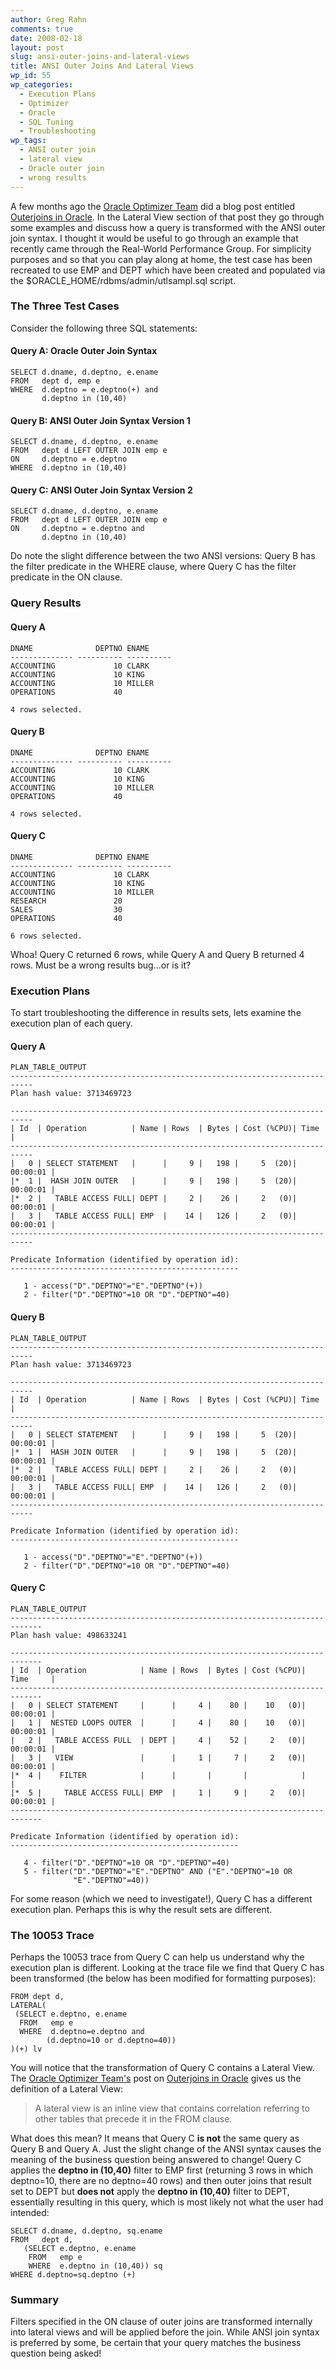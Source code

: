 ```yaml
---
author: Greg Rahn
comments: true
date: 2008-02-18 
layout: post
slug: ansi-outer-joins-and-lateral-views
title: ANSI Outer Joins And Lateral Views
wp_id: 55
wp_categories:
  - Execution Plans
  - Optimizer
  - Oracle
  - SQL Tuning
  - Troubleshooting
wp_tags:
  - ANSI outer join
  - lateral view
  - Oracle outer join
  - wrong results
---
```


A few months ago the [Oracle Optimizer Team](http://optimizermagic.blogspot.com) did a blog post entitled [Outerjoins in Oracle](http://optimizermagic.blogspot.com/2007/12/outerjoins-in-oracle.html).  In the Lateral View section of that post they go through some examples and discuss how a query is transformed with the ANSI outer join syntax.  I thought it would be useful to go through an example that recently came through the Real-World Performance Group.  For simplicity purposes and so that you can play along at home, the test case has been recreated to use EMP and DEPT which have been created and populated via the $ORACLE_HOME/rdbms/admin/utlsampl.sql script.

### The Three Test Cases

Consider the following three SQL statements:

####  Query A: Oracle Outer Join Syntax

```
SELECT d.dname, d.deptno, e.ename
FROM   dept d, emp e
WHERE  d.deptno = e.deptno(+) and
       d.deptno in (10,40)
```

#### Query B: ANSI Outer Join Syntax Version 1

```
SELECT d.dname, d.deptno, e.ename
FROM   dept d LEFT OUTER JOIN emp e
ON     d.deptno = e.deptno
WHERE  d.deptno in (10,40)
```

#### Query C: ANSI Outer Join Syntax Version 2

```
SELECT d.dname, d.deptno, e.ename
FROM   dept d LEFT OUTER JOIN emp e
ON     d.deptno = e.deptno and
       d.deptno in (10,40)
```


Do note the slight difference between the two ANSI versions: Query B has the filter predicate in the WHERE clause,  where Query C has the filter predicate in the ON clause.

### Query Results

#### Query A

```
DNAME              DEPTNO ENAME
-------------- ---------- ----------
ACCOUNTING             10 CLARK
ACCOUNTING             10 KING
ACCOUNTING             10 MILLER
OPERATIONS             40

4 rows selected.
```

#### Query B

```
DNAME              DEPTNO ENAME
-------------- ---------- ----------
ACCOUNTING             10 CLARK
ACCOUNTING             10 KING
ACCOUNTING             10 MILLER
OPERATIONS             40

4 rows selected.
```

####  Query C

```
DNAME              DEPTNO ENAME
-------------- ---------- ----------
ACCOUNTING             10 CLARK
ACCOUNTING             10 KING
ACCOUNTING             10 MILLER
RESEARCH               20
SALES                  30
OPERATIONS             40

6 rows selected.
```

Whoa!  Query C returned 6 rows, while Query A and Query B returned 4 rows.  Must be a wrong results bug...or is it?

### Execution Plans
To start troubleshooting the difference in results sets, lets examine the execution plan of each query.

#### Query A

```
PLAN_TABLE_OUTPUT
---------------------------------------------------------------------------
Plan hash value: 3713469723

---------------------------------------------------------------------------
| Id  | Operation          | Name | Rows  | Bytes | Cost (%CPU)| Time     |
---------------------------------------------------------------------------
|   0 | SELECT STATEMENT   |      |     9 |   198 |     5  (20)| 00:00:01 |
|*  1 |  HASH JOIN OUTER   |      |     9 |   198 |     5  (20)| 00:00:01 |
|*  2 |   TABLE ACCESS FULL| DEPT |     2 |    26 |     2   (0)| 00:00:01 |
|   3 |   TABLE ACCESS FULL| EMP  |    14 |   126 |     2   (0)| 00:00:01 |
---------------------------------------------------------------------------

Predicate Information (identified by operation id):
---------------------------------------------------

   1 - access("D"."DEPTNO"="E"."DEPTNO"(+))
   2 - filter("D"."DEPTNO"=10 OR "D"."DEPTNO"=40)
```

#### Query B

```
PLAN_TABLE_OUTPUT
---------------------------------------------------------------------------
Plan hash value: 3713469723

---------------------------------------------------------------------------
| Id  | Operation          | Name | Rows  | Bytes | Cost (%CPU)| Time     |
---------------------------------------------------------------------------
|   0 | SELECT STATEMENT   |      |     9 |   198 |     5  (20)| 00:00:01 |
|*  1 |  HASH JOIN OUTER   |      |     9 |   198 |     5  (20)| 00:00:01 |
|*  2 |   TABLE ACCESS FULL| DEPT |     2 |    26 |     2   (0)| 00:00:01 |
|   3 |   TABLE ACCESS FULL| EMP  |    14 |   126 |     2   (0)| 00:00:01 |
---------------------------------------------------------------------------

Predicate Information (identified by operation id):
---------------------------------------------------

   1 - access("D"."DEPTNO"="E"."DEPTNO"(+))
   2 - filter("D"."DEPTNO"=10 OR "D"."DEPTNO"=40)
```

#### Query C

```
PLAN_TABLE_OUTPUT
-----------------------------------------------------------------------------
Plan hash value: 498633241

-----------------------------------------------------------------------------
| Id  | Operation            | Name | Rows  | Bytes | Cost (%CPU)| Time     |
-----------------------------------------------------------------------------
|   0 | SELECT STATEMENT     |      |     4 |    80 |    10   (0)| 00:00:01 |
|   1 |  NESTED LOOPS OUTER  |      |     4 |    80 |    10   (0)| 00:00:01 |
|   2 |   TABLE ACCESS FULL  | DEPT |     4 |    52 |     2   (0)| 00:00:01 |
|   3 |   VIEW               |      |     1 |     7 |     2   (0)| 00:00:01 |
|*  4 |    FILTER            |      |       |       |            |          |
|*  5 |     TABLE ACCESS FULL| EMP  |     1 |     9 |     2   (0)| 00:00:01 |
-----------------------------------------------------------------------------

Predicate Information (identified by operation id):
---------------------------------------------------

   4 - filter("D"."DEPTNO"=10 OR "D"."DEPTNO"=40)
   5 - filter("D"."DEPTNO"="E"."DEPTNO" AND ("E"."DEPTNO"=10 OR
              "E"."DEPTNO"=40))
```

For some reason (which we need to investigate!), Query C has a different execution plan.  Perhaps this is why the result sets are different.

### The 10053 Trace
Perhaps the 10053 trace from Query C can help us understand why the execution plan is different.  Looking at the trace file we find that Query C has been transformed (the below has been modified for formatting purposes):

```
FROM dept d,
LATERAL(
 (SELECT e.deptno, e.ename
  FROM   emp e
  WHERE  d.deptno=e.deptno and
        (d.deptno=10 or d.deptno=40))
)(+) lv
```

You will notice that the transformation of  Query C contains a Lateral View.  The [Oracle Optimizer Team's](http://optimizermagic.blogspot.com) post on [Outerjoins in Oracle](http://optimizermagic.blogspot.com/2007/12/outerjoins-in-oracle.html) gives us the definition of a Lateral View:
<blockquote>A lateral view is an inline view that contains correlation referring to other tables that precede it in the FROM clause.</blockquote>

What does this mean?  It means that Query C **is not** the same query as Query B and Query A.  Just the slight change of the ANSI syntax causes the meaning of the business question being answered to change!  Query C applies the **deptno in (10,40)** filter to EMP first (returning 3 rows in which deptno=10, there are no deptno=40 rows) and then outer joins that result set to DEPT but **does not** apply the **deptno in (10,40)** filter to DEPT, essentially resulting in this query, which is most likely not what the user had intended:

```
SELECT d.dname, d.deptno, sq.ename
FROM   dept d,
   (SELECT e.deptno, e.ename
    FROM   emp e
    WHERE  e.deptno in (10,40)) sq
WHERE d.deptno=sq.deptno (+)
```

### Summary
Filters specified in the ON clause of outer joins are transformed internally into lateral views and will be applied before the join.  While ANSI join syntax is preferred by some, be certain that your query matches the business question being asked!
